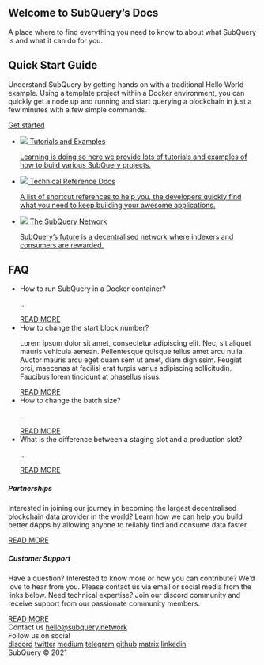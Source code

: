 <link rel="stylesheet" href="/assets/style/welcome.css" as="style" />
<div class="top2Sections">
  <section class="welcomeWords">
    <div class="main">
      <div>
        <h2 class="welcomeTitle">Welcome to SubQuery’s <span>Docs</span></h2>
        <p>A place where to find everything you need to know to about what SubQuery is and what it can do for you.</p>
      </div>
    </div>
  </section>
  <section class="startSection main">
    <div>
      <h2 class="title">Quick Start <span>Guide</span></h2>
      <p>Understand SubQuery by getting hands on with a traditional Hello World example. Using a template project within a Docker environment, you can quickly get a node up and running and start querying a blockchain in just a few minutes with a few simple commands.
      </p>
      <a href="" class="button"><span>Get started</span></a>
    </div>
  </section>
</div>
<div class="main">
  <div>
    <ul class="list">
      <li>
        <a href="">
          <div>
            <img src="/assets/img/tutorialsIcon.svg" />
            <span>Tutorials and Examples</span>
            <p>Learning is doing so here we provide lots of tutorials and examples of how to build various SubQuery projects.</p>
          </div>
        </a>
      </li>
      <li>
        <a href="">
          <div>
            <img src="/assets/img/docsIcon.svg" />
            <span>Technical Reference Docs</span>
            <p>A list of shortcut references to help you, the developers quickly find what you need to keep building your awesome applications.</p>
          </div>
        </a>
      </li>
      <li>
        <a href="">
          <div>
            <img src="/assets/img/networkIcon.svg" />
            <span>The SubQuery Network</span>
            <p>SubQuery’s future is a decentralised network where indexers and consumers are rewarded.</p>
          </div>
        </a>
      </li>
    </ul>
  </div>
</div>
<section class="faqSection main">
  <div>
    <h2 class="title">FAQ</h2>
    <ul class="faqList">
      <li>
        <div class="title">How to run SubQuery in a Docker container?</div>
        <div class="content">
          <p>...</p>
          <a class="more" href="quickstart/quickstart.html#preparation">READ MORE</a>
        </div>
      </li>
      <li>
        <div class="title">How to change the start block number?</div>
        <div class="content">
          <p>Lorem ipsum dolor sit amet, consectetur adipiscing elit. Nec, sit aliquet mauris vehicula aenean. Pellentesque quisque tellus amet arcu nulla. Auctor mauris arcu eget quam sem ut amet, diam dignissim. Feugiat orci, maecenas at facilisi erat turpis varius adipiscing sollicitudin. Faucibus lorem tincidunt at phasellus risus.</p>
          <a class="more" href="quickstart/quickstart.html#preparation">READ MORE</a>
        </div>
      </li>
      <li>
        <div class="title">How to change the batch size?</div>
        <div class="content">
          <p>...</p>
          <a class="more" href="quickstart/quickstart.html#preparation">READ MORE</a>
        </div>
      </li>
      <li>
        <div class="title">What is the difference between a staging slot and a production slot?</div>
        <div class="content">
          <p>...</p>
          <a class="more" href="quickstart/quickstart.html#preparation">READ MORE</a>
        </div>
      </li>
    </ul>
  </div>
</section>
<section class="main">
  <div>
    <div class="lastIntroduce lastIntroduce_1">
        <h5>Partnerships</h5>
        <p>Interested in joining our journey in becoming the largest decentralised blockchain data provider in the world? Learn how we can help you build better dApps by allowing anyone to reliably find and consume data faster.</p>
        <a class="more" href="quickstart/quickstart.html#preparation">READ MORE</a>
    </div>
    <div class="lastIntroduce lastIntroduce_2">
        <h5>Customer Support</h5>
        <p>Have a question? Interested to know more or how you can contribute? We’d love to hear from you. Please contact us via email or social media from the links below. Need technical expertise? Join our discord community and receive support from our passionate community members. </p>
        <a class="more" href="quickstart/quickstart.html#preparation">READ MORE</a>
    </div>
    </div>
</section>
<section class="main connectSection">
  <div class="email">
    <span>Contact us</span>
    <a href="mailto:hello@subquery.network">hello@subquery.network</a>
  </div>
  <div>
    <div>Follow us on social</div>
    <div class="connectWay">
      <a href="https://discord.com/invite/78zg8aBSMG" target="_blank" class="connectDiscord">discord</a>
      <a href="https://twitter.com/subquerynetwork" target="_blank" class="connectTwitter">twitter</a>
      <a href="https://medium.com/@subquery" target="_blank" class="connectMedium">medium</a>
      <a href="https://t.me/subquerynetwork" target="_blank" class="connectTelegram">telegram</a>
      <a href="https://github.com/OnFinality-io/subql" target="_blank" class="connectGithub">github</a>
      <a href="https://matrix.to/#/#subquery:matrix.org" target="_blank" class="connectMatrix">matrix</a>
      <a href="https://www.linkedin.com/company/subquery" target="_blank" class="connectLinkedin">linkedin</a>
    </div>
  </div>
</section>
</div>
</div>
<div class="footer">
  <div class="main"><div>SubQuery © 2021</div></div>
</div>
<script charset="utf-8" src="/assets/js/welcome.js"></script>